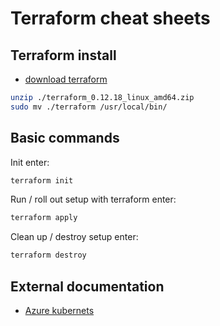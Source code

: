 Terraform cheat sheets
======================

Terraform install
-----------------

* [download terraform](https://www.terraform.io/downloads.html)

```bash
unzip ./terraform_0.12.18_linux_amd64.zip
sudo mv ./terraform /usr/local/bin/
```

Basic commands
--------------

Init enter:

```bash
terraform init
```

Run / roll out setup with terraform enter:

```bash
terraform apply
```

Clean up / destroy setup enter:

```bash
terraform destroy
```

External documentation
----------------------

* [Azure kubernets](https://www.terraform.io/docs/providers/azurerm/r/kubernetes_cluster.html)